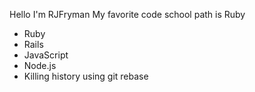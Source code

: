 Hello I'm RJFryman
My favorite code school path is Ruby

* Ruby
* Rails
* JavaScript
* Node.js
* Killing history using git rebase
